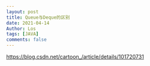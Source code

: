 ```yaml
---
layout: post
title: Queue与Deque的区别
date: 2021-04-14
Author: Los
tags: [JAVA]
comments: false
---
```


https://blog.csdn.net/cartoon_/article/details/101720731
